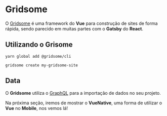 # Gridsome

O [Gridsome](https://gridsome.org/docs/)  é uma framework do **Vue** para construção de sites de forma rápida, sendo parecido em muitas partes com o **Gatsby** do **React**.

## Utilizando o Grisome

`yarn global add @gridsome/cli`

`gridsome create my-gridsome-site`

## Data

O **Gridsome** utiliza o [GraphQL](https://gridsome.org/docs/data-layer/) para a importação de dados no seu projeto.

Na próxima seção, iremos de mostrar o **VueNative**, uma forma de utilizar o **Vue** no **Mobile**, nos vemos lá!